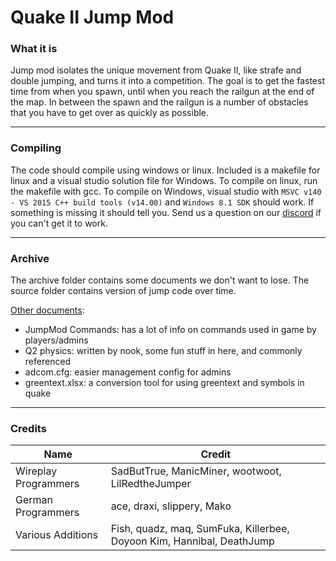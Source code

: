 # Quake II Jump Mod

### What it is
Jump mod isolates the unique movement from Quake II, like strafe and double jumping, and turns it into a competition. The goal is to get the fastest time from when you spawn, until when you reach the railgun at the end of the map. In between the spawn and the railgun is a number of obstacles that you have to get over as quickly as possible. 

***
### Compiling
The code should compile using windows or linux. Included is a makefile for linux and a visual studio solution file for Windows. To compile on linux, run the makefile with gcc. To compile on Windows, visual studio with `MSVC v140 - VS 2015 C++ build tools (v14.00)` and `Windows 8.1 SDK` should work. If something is missing it should tell you. Send us a question on our [discord](https://discord.q2jump.net) if you can't get it to work.

***
### Archive

The archive folder contains some documents we don't want to lose. The source folder contains version of jump code over time.

[Other documents](https://bitbucket.org/maxwagner65/q2jump/src/dev/archive/documents/):

- JumpMod Commands: has a lot of info on commands used in game by players/admins
- Q2 physics: written by nook, some fun stuff in here, and commonly referenced
- adcom.cfg: easier management config for admins
- greentext.xlsx: a conversion tool for using greentext and symbols in quake

***
### Credits
| Name                 | Credit                                                                |
|----------------------|-----------------------------------------------------------------------|
| Wireplay Programmers | SadButTrue, ManicMiner, wootwoot, LilRedtheJumper                     |
| German Programmers   | ace, draxi, slippery, Mako                                            |
| Various Additions    | Fish, quadz, maq, SumFuka, Killerbee, Doyoon Kim, Hannibal, DeathJump |
